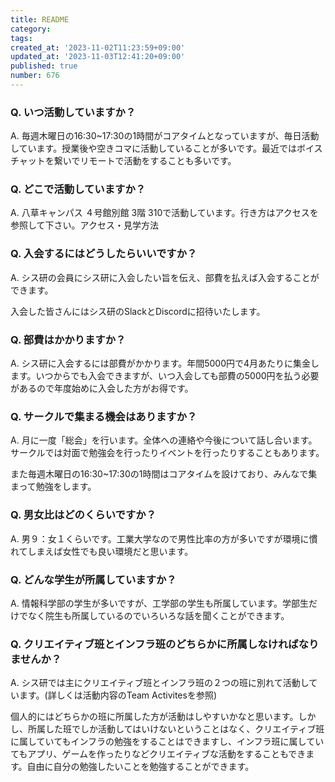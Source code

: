 ```yaml
---
title: README
category:
tags:
created_at: '2023-11-02T11:23:59+09:00'
updated_at: '2023-11-03T12:41:20+09:00'
published: true
number: 676
---
```


### Q. いつ活動していますか？
A. 毎週木曜日の16:30~17:30の1時間がコアタイムとなっていますが、毎日活動しています。授業後や空きコマに活動していることが多いです。最近ではボイスチャットを繋いでリモートで活動をすることも多いです。

### Q. どこで活動していますか？
A. 八草キャンパス ４号館別館 3階 310で活動しています。行き方はアクセスを参照して下さい。アクセス・見学方法 

### Q. 入会するにはどうしたらいいですか？
A. シス研の会員にシス研に入会したい旨を伝え、部費を払えば入会することができます。

入会した皆さんにはシス研のSlackとDiscordに招待いたします。

### Q. 部費はかかりますか？
A. シス研に入会するには部費がかかります。年間5000円で4月あたりに集金します。いつからでも入会できますが、いつ入会しても部費の5000円を払う必要があるので年度始めに入会した方がお得です。

### Q. サークルで集まる機会はありますか？
A. 月に一度「総会」を行います。全体への連絡や今後について話し合います。サークルでは対面で勉強会を行ったりイベントを行ったりすることもあります。

また毎週木曜日の16:30~17:30の1時間はコアタイムを設けており、みんなで集まって勉強をします。

### Q. 男女比はどのくらいですか？
A. 男９：女１くらいです。工業大学なので男性比率の方が多いですが環境に慣れてしまえば女性でも良い環境だと思います。

### Q. どんな学生が所属していますか？
A. 情報科学部の学生が多いですが、工学部の学生も所属しています。学部生だけでなく院生も所属しているのでいろいろな話を聞くことができます。

### Q. クリエイティブ班とインフラ班のどちらかに所属しなければなりませんか？
A. シス研では主にクリエイティブ班とインフラ班の２つの班に別れて活動しています。(詳しくは活動内容のTeam Activitesを参照)

個人的にはどちらかの班に所属した方が活動はしやすいかなと思います。しかし、所属した班でしか活動してはいけないということはなく、クリエイティブ班に属していてもインフラの勉強をすることはできますし、インフラ班に属していてもアプリ、ゲームを作ったりなどクリエイティブな活動をすることもできます。自由に自分の勉強したいことを勉強することができます。
